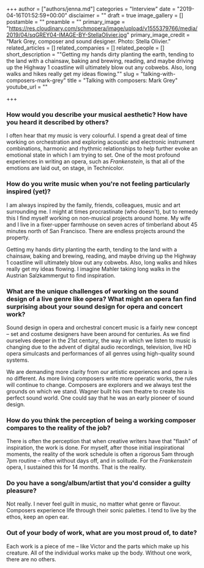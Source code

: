 +++
author = ["authors/jenna.md"]
categories = "Interview"
date = "2019-04-16T01:52:59+00:00"
disclaimer = ""
draft = true
image_gallery = []
postamble = ""
preamble = ""
primary_image = "https://res.cloudinary.com/schmopera/image/upload/v1555379766/media/2019/04/sqGREY04-IMAGE-BY-StellaOlivier.jpg"
primary_image_credit = "Mark Grey, composer and sound designer. Photo: Stella Olivier."
related_articles = []
related_companies = []
related_people = []
short_description = "\"Getting my hands dirty planting the earth, tending to the land with a chainsaw, baking and brewing, reading, and maybe driving up the Highway 1 coastline will ultimately blow out any cobwebs. Also, long walks and hikes really get my ideas flowing.\""
slug = "talking-with-composers-mark-grey"
title = "Talking with composers: Mark Grey"
youtube_url = ""

+++
### How would you describe your musical aesthetic? How have you heard it described by others?

I often hear that my music is very colourful. I spend a great deal of time working on orchestration and exploring acoustic and electronic instrument combinations, harmonic and rhythmic relationships to help further evoke an emotional state in which I am trying to set. One of the most profound experiences in writing an opera, such as _Frankenstein_, is that all of the emotions are laid out, on stage, in Technicolor.

### How do you write music when you're not feeling particularly inspired (yet)?

I am always inspired by the family, friends, colleagues, music and art surrounding me. I might at times procrastinate (who doesn't), but to remedy this I find myself working on non-musical projects around home. My wife and I live in a fixer-upper farmhouse on seven acres of timberland about 45 minutes north of San Francisco. There are endless projects around the property. 

Getting my hands dirty planting the earth, tending to the land with a chainsaw, baking and brewing, reading, and maybe driving up the Highway 1 coastline will ultimately blow out any cobwebs. Also, long walks and hikes really get my ideas flowing. I imagine Mahler taking long walks in the Austrian Salzkammergut to find inspiration.

### What are the unique challenges of working on the sound design of a live genre like opera? What might an opera fan find surprising about your sound design for opera and concert work?

Sound design in opera and orchestral concert music is a fairly new concept – set and costume designers have been around for centuries. As we find ourselves deeper in the 21st century, the way in which we listen to music is changing due to the advent of digital audio recordings, television, live HD opera simulcasts and performances of all genres using high-quality sound systems. 

We are demanding more clarity from our artistic experiences and opera is no different. As more living composers write more operatic works, the rules will continue to change. Composers are explorers and we always test the grounds on which we stand. Wagner built his own theatre to create his perfect sound world. One could say that he was an early pioneer of sound design.

### How do you think the perception of being a working composer compares to the reality of the job?

There is often the perception that when creative writers have that "flash" of inspiration, the work is done. For myself, after those initial inspirational moments, the reality of the work schedule is often a rigorous 5am through 7pm routine – often without days off, and in solitude. For the _Frankenstein_ opera, I sustained this for 14 months. That is the reality.

### Do you have a song/album/artist that you'd consider a guilty pleasure?

Not really. I never feel guilt in music, no matter what genre or flavour. Composers experience life through their sonic palettes. I tend to live by the ethos, keep an open ear.

### Out of your body of work, what are you most proud of, to date?

Each work is a piece of me – like Victor and the parts which make up his creature. All of the individual works make up the body. Without one work, there are no others.